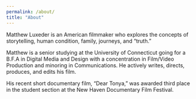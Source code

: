 ```yaml
---
permalink: /about/
title: "About"
---
```


Matthew Luxeder is an American filmmaker who explores the concepts of storytelling, human condition, family, journeys, and “truth.”

Matthew is a senior studying at the University of Connecticut going for a B.F.A in Digital Media and Design with a concentration in Film/Video Production and minoring in Communications. He actively writes, directs, produces, and edits his film.

His recent short documentary film, “Dear Tonya,” was awarded third place in the student section at the New Haven Documentary Film Festival.
